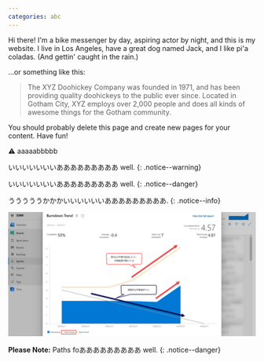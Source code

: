 ```yaml
---
categories: abc
---
```



Hi there! I'm a bike messenger by day, aspiring actor by night, and this is my website. I live in Los Angeles, have a great dog named Jack, and I like pi'a coladas. (And gettin' caught in the rain.)

...or something like this:

> The XYZ Doohickey Company was founded in 1971, and has been providing quality doohickeys to the public ever since. Located in Gotham City, XYZ employs over 2,000 people and does all kinds of awesome things for the Gotham community.

You should probably delete this page and create new pages for your content. Have fun!

:warning: aaaaabbbbb

いいいいいいいあああああああああ well.
{: .notice--warning}

いいいいいいいあああああああああ well.
{: .notice--danger}

うううううかかかいいいいいいあああああああああ.
{: .notice--info}


![](../assets/images/2020-02-10-14-38-00.png)

**Please Note:** Paths foあああああああああ well.
{: .notice--danger}
